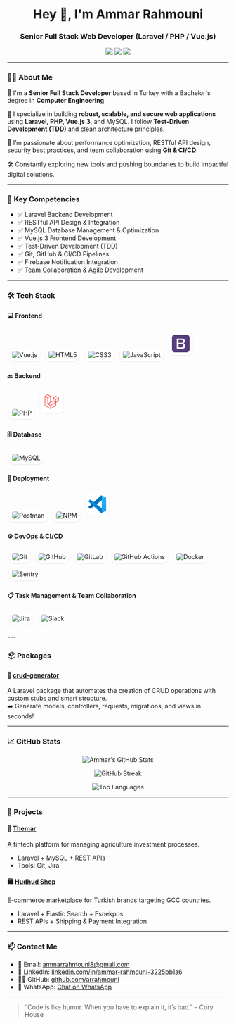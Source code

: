 <h1 align="center">Hey 👋, I'm Ammar Rahmouni</h1>
<h3 align="center">Senior Full Stack Web Developer (Laravel / PHP / Vue.js)</h3>

<p align="center">
  <a href="mailto:ammarrahmouni8@gmail.com"><img src="https://img.shields.io/badge/Email-D14836?style=flat&logo=gmail&logoColor=white" /></a>
  <a href="https://linkedin.com/in/ammar-rahmouni-3225bb1a6"><img src="https://img.shields.io/badge/LinkedIn-0077B5?style=flat&logo=linkedin&logoColor=white" /></a>
  <a href="https://github.com/arrahmouni"><img src="https://img.shields.io/badge/GitHub-100000?style=flat&logo=github&logoColor=white" /></a>
</p>

---

### 👨‍💻 About Me

🔧 I'm a **Senior Full Stack Developer** based in Turkey with a Bachelor's degree in **Computer Engineering**.

🚀 I specialize in building **robust, scalable, and secure web applications** using **Laravel, PHP, Vue.js 3**, and MySQL. I follow **Test-Driven Development (TDD)** and clean architecture principles.

🔐 I’m passionate about performance optimization, RESTful API design, security best practices, and team collaboration using **Git & CI/CD**.

🛠️ Constantly exploring new tools and pushing boundaries to build impactful digital solutions.

---

### 🧠 Key Competencies

- ✅ Laravel Backend Development
- ✅ RESTful API Design & Integration
- ✅ MySQL Database Management & Optimization
- ✅ Vue.js 3 Frontend Development
- ✅ Test-Driven Development (TDD)
- ✅ Git, GitHub & CI/CD Pipelines
- ✅ Firebase Notification Integration
- ✅ Team Collaboration & Agile Development

---

### 🛠 Tech Stack

#### 💻 Frontend
<p>
  <img src="https://cdn.jsdelivr.net/gh/devicons/devicon/icons/vuejs/vuejs-original.svg" alt="Vue.js" width="40" style="margin: 5px; background: white; padding: 6px; border-radius: 10px; box-shadow: 0 1px 3px rgba(0,0,0,0.1);" />
  <img src="https://cdn.jsdelivr.net/gh/devicons/devicon/icons/html5/html5-original.svg" alt="HTML5" width="40" style="margin: 5px; background: white; padding: 6px; border-radius: 10px; box-shadow: 0 1px 3px rgba(0,0,0,0.1);" />
  <img src="https://cdn.jsdelivr.net/gh/devicons/devicon/icons/css3/css3-original.svg" alt="CSS3" width="40" style="margin: 5px; background: white; padding: 6px; border-radius: 10px; box-shadow: 0 1px 3px rgba(0,0,0,0.1);" />
  <img src="https://cdn.jsdelivr.net/gh/devicons/devicon/icons/javascript/javascript-original.svg" alt="JavaScript" width="40" style="margin: 5px; background: white; padding: 6px; border-radius: 10px; box-shadow: 0 1px 3px rgba(0,0,0,0.1);" />
  <img src="https://raw.githubusercontent.com/github/explore/main/topics/bootstrap/bootstrap.png" alt="Bootstrap" width="40" style="margin: 5px; background: white; padding: 6px; border-radius: 10px; box-shadow: 0 1px 3px rgba(0,0,0,0.1);" />
</p>

#### 🔙 Backend
<p>
  <img src="https://cdn.jsdelivr.net/gh/devicons/devicon/icons/php/php-original.svg" alt="PHP" width="40" style="margin: 5px; background: white; padding: 6px; border-radius: 10px; box-shadow: 0 1px 3px rgba(0,0,0,0.1);" />
  <img src="https://raw.githubusercontent.com/github/explore/main/topics/laravel/laravel.png" alt="Laravel" width="40" style="margin: 5px; background: white; padding: 6px; border-radius: 10px; box-shadow: 0 1px 3px rgba(0,0,0,0.1);" />
</p>

#### 🗄️ Database
<p>
  <img src="https://cdn.jsdelivr.net/gh/devicons/devicon/icons/mysql/mysql-original.svg" alt="MySQL" width="40" style="margin: 5px; background: white; padding: 6px; border-radius: 10px; box-shadow: 0 1px 3px rgba(0,0,0,0.1);" />
</p>

#### 🚀 Deployment
<p>
  <img src="https://camo.githubusercontent.com/ff8965eacc46ea2bf7b52bfc663a0cddb4e55e508cb1ba5b7b9e5a465a016963/68747470733a2f2f63646e2e6a7364656c6976722e6e65742f67682f64657669636f6e732f64657669636f6e2f69636f6e732f706f73746d616e2f706f73746d616e2d6f726967696e616c2e737667" alt="Postman" width="40" style="margin: 5px; background: white; padding: 6px; border-radius: 10px; box-shadow: 0 1px 3px rgba(0,0,0,0.1);" />
  <img src="https://camo.githubusercontent.com/e629d2026b4ec090e8f4a0ba1005266907380062dc5c9f625d607eff4b01d1d6/68747470733a2f2f63646e2e6a7364656c6976722e6e65742f67682f64657669636f6e732f64657669636f6e2f69636f6e732f6e706d2f6e706d2d6f726967696e616c2e737667" alt="NPM" width="40" style="margin: 5px; background: white; padding: 6px; border-radius: 10px; box-shadow: 0 1px 3px rgba(0,0,0,0.1);" />
  <img src="https://raw.githubusercontent.com/github/explore/main/topics/visual-studio-code/visual-studio-code.png" alt="VS Code" width="40" height="40" style="margin: 5px; background: white; padding: 6px; border-radius: 10px; box-shadow: 0 1px 3px rgba(0,0,0,0.1);" />
</p>

#### ⚙️ DevOps & CI/CD
<p>
  <img src="https://camo.githubusercontent.com/15166a15835f145259844be455ab5945594a70c48a3090aa83d193bd5e3e9bc5/68747470733a2f2f63646e2e6a7364656c6976722e6e65742f67682f64657669636f6e732f64657669636f6e2f69636f6e732f6769742f6769742d6f726967696e616c2e737667" alt="Git" width="40" style="margin: 5px; background: white; padding: 6px; border-radius: 10px; box-shadow: 0 1px 3px rgba(0,0,0,0.1);" />
  <img src="https://camo.githubusercontent.com/b88f9607b30846205db0467c8c1f64f9df8b9321f75665d110878a68695e3184/68747470733a2f2f696d616765732e69636f6e2d69636f6e732e636f6d2f333638352f504e472f3531322f6769746875625f6c6f676f5f69636f6e5f3232393237382e706e67" alt="GitHub" width="40" style="margin: 5px; background: white; padding: 6px; border-radius: 10px; box-shadow: 0 1px 3px rgba(0,0,0,0.1);" />
  <img src="https://camo.githubusercontent.com/00518a2218fb06231c6f2064f1904d68a42f0dceba8985231a70efec56127933/68747470733a2f2f63646e2e6a7364656c6976722e6e65742f67682f64657669636f6e732f64657669636f6e2f69636f6e732f6769746c61622f6769746c61622d6f726967696e616c2e737667" alt="GitLab" width="40" style="margin: 5px; background: white; padding: 6px; border-radius: 10px; box-shadow: 0 1px 3px rgba(0,0,0,0.1);" />
  <img src="https://camo.githubusercontent.com/9be87e4950f8cfa90f5477dbff812743dc2b912c7d5ae198073e23f4b2ae4091/68747470733a2f2f63646e2e6a7364656c6976722e6e65742f67682f64657669636f6e732f64657669636f6e2f69636f6e732f676974687562616374696f6e732f676974687562616374696f6e732d6f726967696e616c2e737667" alt="GitHub Actions" width="40" style="margin: 5px; background: white; padding: 6px; border-radius: 10px; box-shadow: 0 1px 3px rgba(0,0,0,0.1);" />
  <img src="https://camo.githubusercontent.com/aef1e8177da912f4389c9892921107eb8b7c83cca94c1a8a7db5f3f68d017bea/68747470733a2f2f63646e2e6a7364656c6976722e6e65742f67682f64657669636f6e732f64657669636f6e2f69636f6e732f646f636b65722f646f636b65722d6f726967696e616c2e737667" alt="Docker" width="40" style="margin: 5px; background: white; padding: 6px; border-radius: 10px; box-shadow: 0 1px 3px rgba(0,0,0,0.1);" />
  <img src="https://camo.githubusercontent.com/683464f044ef779353d8a764c82f372b1a64dfe6f089976de24986db29703d10/68747470733a2f2f63646e2e6a7364656c6976722e6e65742f67682f64657669636f6e732f64657669636f6e2f69636f6e732f73656e7472792f73656e7472792d6f726967696e616c2e737667" alt="Sentry" width="40" style="margin: 5px; background: white; padding: 6px; border-radius: 10px; box-shadow: 0 1px 3px rgba(0,0,0,0.1);" />
</p>

#### 📋 Task Management & Team Collaboration
<p>
  <img src="https://camo.githubusercontent.com/846a58b5795502a7f7b4016dd2c934bad2d3b80341db7ce9fc0ada3c8a1ac2d3/68747470733a2f2f63646e2e6a7364656c6976722e6e65742f67682f64657669636f6e732f64657669636f6e2f69636f6e732f6a6972612f6a6972612d6f726967696e616c2e737667" alt="Jira" width="40" style="margin: 5px; background: white; padding: 6px; border-radius: 10px; box-shadow: 0 1px 3px rgba(0,0,0,0.1);" />
  <img src="https://camo.githubusercontent.com/c32ace268577937ec8e145cfb1ee87e36d783c6e02496a7f47c2cd77b42e7da7/68747470733a2f2f63646e2e6a7364656c6976722e6e65742f67682f64657669636f6e732f64657669636f6e2f69636f6e732f736c61636b2f736c61636b2d6f726967696e616c2e737667" alt="Slack" width="40" style="margin: 5px; background: white; padding: 6px; border-radius: 10px; box-shadow: 0 1px 3px rgba(0,0,0,0.1);" />
</p>
---

### 📦 Packages

#### 🔧 [crud-generator](https://github.com/arrahmouni/crud-generator)
A Laravel package that automates the creation of CRUD operations with custom stubs and smart structure.  
➡️ Generate models, controllers, requests, migrations, and views in seconds!

---

### 📈 GitHub Stats

<p align="center">
  <img src="https://github-readme-stats.vercel.app/api?username=arrahmouni&show_icons=true&theme=radical" alt="Ammar's GitHub Stats" />
</p>

<p align="center">
  <img src="https://github-readme-streak-stats.herokuapp.com/?user=arrahmouni&theme=radical" alt="GitHub Streak" />
</p>

<p align="center">
  <img src="https://github-readme-stats.vercel.app/api/top-langs/?username=arrahmouni&layout=compact&theme=radical" alt="Top Languages" />
</p>

---

### 💼 Projects

#### 🌱 [Themar](https://themar.sa/)
A fintech platform for managing agriculture investment processes.

- Laravel + MySQL + REST APIs  
- Tools: Git, Jira

#### 🛍 [Hudhud Shop](https://hudhudshop.com/)
E-commerce marketplace for Turkish brands targeting GCC countries.

- Laravel + Elastic Search + Esnekpos  
- REST APIs + Shipping & Payment Integration

---

### 📫 Contact Me

- 📧 Email: ammarrahmouni8@gmail.com  
- 💼 LinkedIn: [linkedin.com/in/ammar-rahmouni-3225bb1a6](https://linkedin.com/in/ammar-rahmouni-3225bb1a6)  
- 🧑‍💻 GitHub: [github.com/arrahmouni](https://github.com/arrahmouni)
- 📱 WhatsApp: [Chat on WhatsApp](https://wa.me/905366394454)

---

> “Code is like humor. When you have to explain it, it’s bad.” – Cory House
